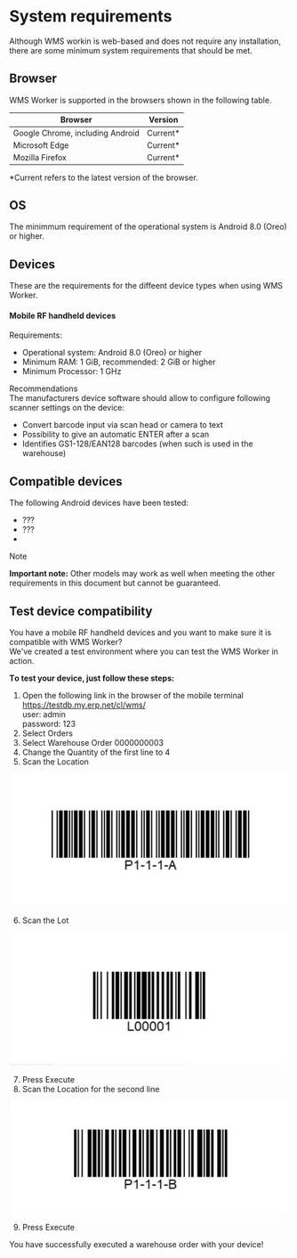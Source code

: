 # System requirements

Although WMS workin is web-based and does not require any installation, there are some  minimum system requirements that should be met.

## Browser 

WMS Worker is supported in the browsers shown in the following table.

|Browser | Version|
| ---- | ----- |
| Google Chrome, including Android |	Current* |
| Microsoft Edge |	Current* |
| Mozilla Firefox |	Current* |

*Current refers to the latest version of the browser.

## OS

The minimmum requirement of the operational system is Android 8.0 (Oreo) or higher.

## Devices
These are the requirements for the diffeent device types when using WMS Worker.

#### Mobile RF handheld devices ####
Requirements:
- Operational system: Android 8.0 (Oreo) or higher
-	Minimum RAM: 1 GiB, recommended: 2 GiB or higher
-	Minimum Processor: 1 GHz

Recommendations
<br/>The manufacturers device software should allow to configure following scanner settings on the device:
- Convert barcode input via scan head or camera to text
- Possibility to give an automatic ENTER after a scan
- Identifies GS1-128/EAN128 barcodes (when such is used in the warehouse)

## Compatible devices
The following Android devices have been tested:
- ???
- ???
- 

> [!NOTE]
> **Important note:** Other models may work as well when meeting the other requirements in this document but cannot be guaranteed.



## Test device compatibility

You have a mobile RF handheld devices and you want to make sure it is compatible with  WMS Worker?
<br/>We've created a test environment where you can test the WMS Worker in action.

**Тo test your device, just follow these steps:**
1. Open the following link in the browser of the mobile terminal https://testdb.my.erp.net/cl/wms/ 
<br/> user: admin
<br/> password: 123
2. Select Orders 
3. Select Warehouse Order 0000000003 
4. Change the Quantity of the first line to 4
5. Scan the Location

![Location](pictures/location.png)

6. Scan the Lot

![Lot](pictures/lot.png)

7. Press Execute
8. Scan the Location for the second line

![Location2](pictures/location2.png)

9. Press Execute

You have successfully executed a warehouse order with your device!

